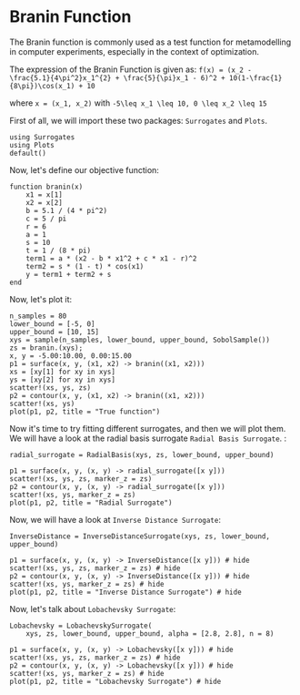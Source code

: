 # Branin Function

The Branin function is commonly used as a test function for metamodelling in computer experiments, especially in the context of optimization.

The expression of the Branin Function is given as:
``f(x) = (x_2 - \frac{5.1}{4\pi^2}x_1^{2} + \frac{5}{\pi}x_1 - 6)^2 + 10(1-\frac{1}{8\pi})\cos(x_1) + 10``

where ``x = (x_1, x_2)`` with ``-5\leq x_1 \leq 10, 0 \leq x_2 \leq 15``

First of all, we will import these two packages: `Surrogates` and `Plots`.

```@example BraninFunction
using Surrogates
using Plots
default()
```

Now, let's define our objective function:

```@example BraninFunction
function branin(x)
    x1 = x[1]
    x2 = x[2]
    b = 5.1 / (4 * pi^2)
    c = 5 / pi
    r = 6
    a = 1
    s = 10
    t = 1 / (8 * pi)
    term1 = a * (x2 - b * x1^2 + c * x1 - r)^2
    term2 = s * (1 - t) * cos(x1)
    y = term1 + term2 + s
end
```

Now, let's plot it:

```@example BraninFunction
n_samples = 80
lower_bound = [-5, 0]
upper_bound = [10, 15]
xys = sample(n_samples, lower_bound, upper_bound, SobolSample())
zs = branin.(xys);
x, y = -5.00:10.00, 0.00:15.00
p1 = surface(x, y, (x1, x2) -> branin((x1, x2)))
xs = [xy[1] for xy in xys]
ys = [xy[2] for xy in xys]
scatter!(xs, ys, zs)
p2 = contour(x, y, (x1, x2) -> branin((x1, x2)))
scatter!(xs, ys)
plot(p1, p2, title = "True function")
```

Now it's time to try fitting different surrogates, and then we will plot them.
We will have a look at the radial basis surrogate `Radial Basis Surrogate`. :

```@example BraninFunction
radial_surrogate = RadialBasis(xys, zs, lower_bound, upper_bound)
```

```@example BraninFunction
p1 = surface(x, y, (x, y) -> radial_surrogate([x y]))
scatter!(xs, ys, zs, marker_z = zs)
p2 = contour(x, y, (x, y) -> radial_surrogate([x y]))
scatter!(xs, ys, marker_z = zs)
plot(p1, p2, title = "Radial Surrogate")
```

Now, we will have a look at `Inverse Distance Surrogate`:

```@example BraninFunction
InverseDistance = InverseDistanceSurrogate(xys, zs, lower_bound, upper_bound)
```

```@example BraninFunction
p1 = surface(x, y, (x, y) -> InverseDistance([x y])) # hide
scatter!(xs, ys, zs, marker_z = zs) # hide
p2 = contour(x, y, (x, y) -> InverseDistance([x y])) # hide
scatter!(xs, ys, marker_z = zs) # hide
plot(p1, p2, title = "Inverse Distance Surrogate") # hide
```

Now, let's talk about `Lobachevsky Surrogate`:

```@example BraninFunction
Lobachevsky = LobachevskySurrogate(
    xys, zs, lower_bound, upper_bound, alpha = [2.8, 2.8], n = 8)
```

```@example BraninFunction
p1 = surface(x, y, (x, y) -> Lobachevsky([x y])) # hide
scatter!(xs, ys, zs, marker_z = zs) # hide
p2 = contour(x, y, (x, y) -> Lobachevsky([x y])) # hide
scatter!(xs, ys, marker_z = zs) # hide
plot(p1, p2, title = "Lobachevsky Surrogate") # hide
```
